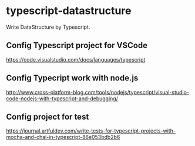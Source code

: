 # typescript-datastructure
Write DataStructure by Typescript.


## Config Typescript project for VSCode
https://code.visualstudio.com/docs/languages/typescript

## Config Typecript work with node.js
http://www.cross-platform-blog.com/tools/nodejs/typescript/visual-studio-code-nodejs-with-typescript-and-debugging/


## Config project for test
https://journal.artfuldev.com/write-tests-for-typescript-projects-with-mocha-and-chai-in-typescript-86e053bdb2b6
